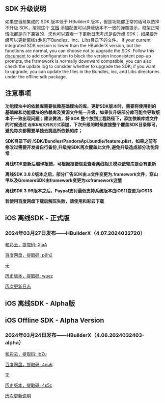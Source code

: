 ## SDK 升级说明
如果您当前集成的 SDK 版本低于 HBuilderX 版本，但是功能都正常的话可以选择不升级 SDK，按照这个 [文档](https://ask.dcloud.net.cn/article/35627) 添加配置可以屏蔽版本不一致的弹窗提示，框架正常情况都是向下兼容的，您也可以查看一下更新日志考虑是否升级 SDK； 如果要升级可以更新离线sdk包下Bundles、inc、Libs目录下的文件。
If your current integrated SDK version is lower than the HBuilderX version, but the functions are normal, you can choose not to upgrade the SDK. Follow this [document](https://ask.dcloud.net.cn/article/35627) to add configuration to block the version Inconsistent pop-up prompts, the framework is normally downward compatible, you can also check the update log to consider whether to upgrade the SDK; if you want to upgrade, you can update the files in the Bundles, inc, and Libs directories under the offline sdk package.

## 注意事项
**功能模块中的依赖库需要依赖基础模块的库，更新SDK版本时，需要将使用到的基础库和功能模块的依赖库及资源文件统一升级，如果仅升级部分库可能会导致版本不一致出现问题；建议做法，将 SDK 整个放到工程路径下，添加依赖库或文件的时候通过 `选择本地文件的方式`添加，下次升级的时候直接整个覆盖SDK目录即可，避免每次都需要单独去挑选所依赖的库；**

**SDK目录下的 /SDK/Bundles/PandoraApi.bundle/feature.plist，如果之前有修改过需要开发者自行备份,升级完SDK再次覆盖此文件,避免升级造成部分功能异常**

**离线SDK更新后编译报错，可根据报错信息查看离线相关模块依赖库是否有更新**

**离线SDK 3.8.0版本之后，部分广告SDK由.a文件变更为.framework文件，穿山甲以及GromoreSDK由framework变更为xcframework[详情](https://nativesupport.dcloud.net.cn/AppDocs/usemodule/iOSModuleConfig/uniad.html)**

**离线SDK 3.99版本之后，Paypal支付最低支持系统版本由iOS11变更为iOS13**

**若使用百度网盘下载后解压失败，请使用和彩云下载**


## iOS 离线SDK - 正式版

### 2024年03月27日发布——HBuilderX（4.07.2024032720）

[和彩云，提取码: XjaA](https://caiyun.139.com/m/i?115CnVJlX3NkM)

[百度网盘，提取码: p9h2](https://pan.baidu.com/s/1rAEoiTVMPQ0nEedUVbHa8g?pwd=p9h2)

无


[历史版本，提取码: wuez](https://pan.baidu.com/s/177m3hqOeBK-oo7_yYexm7A?pwd=wuez)

[历次更新日志](update_history_iOS_release.md)


## iOS 离线SDK - Alpha版
## iOS Offline SDK - Alpha Version

### 2024年03月24日发布——HBuilderX（4.06.2024032403-alpha）

[和彩云，提取码: ibZu](https://caiyun.139.com/m/i?115CoV5s0IbkW)

[百度网盘，提取码: 4nu6](https://pan.baidu.com/s/1DiN8bYdGD6IApg-jaca8gA?pwd=4nu6)

无

[历史版本，提取码: 4s5c](https://pan.baidu.com/s/1AAe3CwaIY98LlpGKcnwvMA?pwd=4s5c)

[历次更新说明](update_history_iOS_alpha.md)
